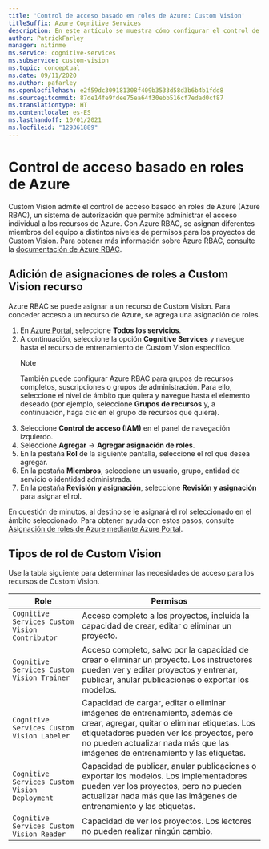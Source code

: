 ```yaml
---
title: 'Control de acceso basado en roles de Azure: Custom Vision'
titleSuffix: Azure Cognitive Services
description: En este artículo se muestra cómo configurar el control de acceso basado en roles de Azure para sus proyectos de Custom Vision.
author: PatrickFarley
manager: nitinme
ms.service: cognitive-services
ms.subservice: custom-vision
ms.topic: conceptual
ms.date: 09/11/2020
ms.author: pafarley
ms.openlocfilehash: e2f59dc309181308f409b3533d58d3b6b4b1fdd8
ms.sourcegitcommit: 87de14fe9fdee75ea64f30ebb516cf7edad0cf87
ms.translationtype: HT
ms.contentlocale: es-ES
ms.lasthandoff: 10/01/2021
ms.locfileid: "129361889"
---
```

# <a name="azure-role-based-access-control"></a>Control de acceso basado en roles de Azure

Custom Vision admite el control de acceso basado en roles de Azure (Azure RBAC), un sistema de autorización que permite administrar el acceso individual a los recursos de Azure. Con Azure RBAC, se asignan diferentes miembros del equipo a distintos niveles de permisos para los proyectos de Custom Vision. Para obtener más información sobre Azure RBAC, consulte la [documentación de Azure RBAC](../../role-based-access-control/index.yml).

## <a name="add-role-assignment-to-custom-vision-resource"></a>Adición de asignaciones de roles a Custom Vision recurso

Azure RBAC se puede asignar a un recurso de Custom Vision. Para conceder acceso a un recurso de Azure, se agrega una asignación de roles.
1. En [Azure Portal](https://ms.portal.azure.com/), seleccione **Todos los servicios**. 
1. A continuación, seleccione la opción **Cognitive Services** y navegue hasta el recurso de entrenamiento de Custom Vision específico.
   > [!NOTE]
   > También puede configurar Azure RBAC para grupos de recursos completos, suscripciones o grupos de administración. Para ello, seleccione el nivel de ámbito que quiera y navegue hasta el elemento deseado (por ejemplo, seleccione **Grupos de recursos** y, a continuación, haga clic en el grupo de recursos que quiera).
1. Seleccione **Control de acceso (IAM)** en el panel de navegación izquierdo.
1. Seleccione **Agregar** -> **Agregar asignación de roles**.
1. En la pestaña **Rol** de la siguiente pantalla, seleccione el rol que desea agregar.
1. En la pestaña **Miembros**, seleccione un usuario, grupo, entidad de servicio o identidad administrada.
1. En la pestaña **Revisión y asignación**, seleccione **Revisión y asignación** para asignar el rol.

En cuestión de minutos, al destino se le asignará el rol seleccionado en el ámbito seleccionado. Para obtener ayuda con estos pasos, consulte [Asignación de roles de Azure mediante Azure Portal](../../role-based-access-control/role-assignments-portal.md).

## <a name="custom-vision-role-types"></a>Tipos de rol de Custom Vision

Use la tabla siguiente para determinar las necesidades de acceso para los recursos de Custom Vision.

|Role  |Permisos  |
|---------|---------|
|`Cognitive Services Custom Vision Contributor`     | Acceso completo a los proyectos, incluida la capacidad de crear, editar o eliminar un proyecto.        |
|`Cognitive Services Custom Vision Trainer`     | Acceso completo, salvo por la capacidad de crear o eliminar un proyecto. Los instructores pueden ver y editar proyectos y entrenar, publicar, anular publicaciones o exportar los modelos.        |
|`Cognitive Services Custom Vision Labeler`     | Capacidad de cargar, editar o eliminar imágenes de entrenamiento, además de crear, agregar, quitar o eliminar etiquetas. Los etiquetadores pueden ver los proyectos, pero no pueden actualizar nada más que las imágenes de entrenamiento y las etiquetas.         |
|`Cognitive Services Custom Vision Deployment`     | Capacidad de publicar, anular publicaciones o exportar los modelos. Los implementadores pueden ver los proyectos, pero no pueden actualizar nada más que las imágenes de entrenamiento y las etiquetas.        |
|`Cognitive Services Custom Vision Reader`     | Capacidad de ver los proyectos. Los lectores no pueden realizar ningún cambio.        |